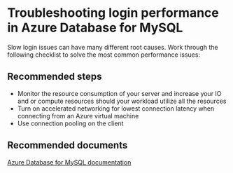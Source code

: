 <properties
	pageTitle="Troubleshooting login performance in Azure Database for MySQL"
	description="Troubleshooting login performance in Azure Database for MySQL"
	service="microsoft.dbformysql"
	resource="servers"
	authors="jan-eng"
    ms.author="janeng"
	displayOrder="30"
	selfHelpType="resource"
	supportTopicIds="32628407"
	resourceTags="servers, databases"
	productPesIds="16221"
	cloudEnvironments="public"
	articleId="bf6e9142-c4eb-447c-99b6-c0a0d7e9ca94"
/>

# Troubleshooting login performance in Azure Database for MySQL

Slow login issues can have many different root causes. Work through the following checklist to solve the most common performance issues:

## **Recommended steps**

* Monitor the resource consumption of your server and increase your IO and or compute resources should your workload utilize all the resources
* Turn on accelerated networking for lowest connection latency when connecting from an Azure virtual machine
* Use connection pooling on the client

## **Recommended documents**

[Azure Database for MySQL documentation](https://docs.microsoft.com/azure/mysql/)
